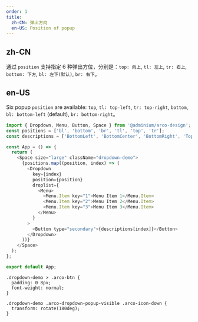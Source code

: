 ```yaml
---
order: 1
title:
  zh-CN: 弹出方向
  en-US: Position of popup
---
```


## zh-CN

通过 `position` 支持指定 6 种弹出方位，分别是：`top: 向上`, `tl: 左上`, `tr: 右上`, `bottom: 下方`, `bl: 左下(默认)`, `br: 右下`。

## en-US

Six popup `position` are available: `top`, `tl: top-left`, `tr: top-right`, `bottom`, `bl: bottom-left` (default), `br: bottom-right`。

```js
import { Dropdown, Menu, Button, Space } from '@adminium/arco-design';
const positions = ['bl', 'bottom', 'br', 'tl', 'top', 'tr'];
const descriptions = ['BottomLeft', 'BottomCenter', 'BottomRight', 'TopLeft', 'Top', 'TopRight'];

const App = () => {
  return (
    <Space size="large" className="dropdown-demo">
      {positions.map((position, index) => (
        <Dropdown
          key={index}
          position={position}
          droplist={
            <Menu>
              <Menu.Item key="1">Menu Item 1</Menu.Item>
              <Menu.Item key="2">Menu Item 2</Menu.Item>
              <Menu.Item key="3">Menu Item 3</Menu.Item>
            </Menu>
          }
        >
          <Button type="secondary">{descriptions[index]}</Button>
        </Dropdown>
      ))}
    </Space>
  );
};

export default App;
```

```css:silent
.dropdown-demo > .arco-btn {
  padding: 0 8px;
  font-weight: normal;
}

.dropdown-demo .arco-dropdown-popup-visible .arco-icon-down {
  transform: rotate(180deg);
}
```
